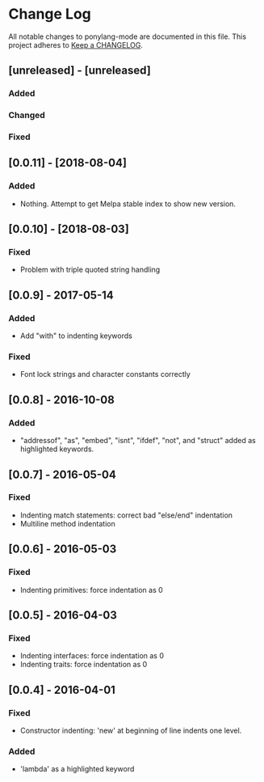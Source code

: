 # Change Log

All notable changes to ponylang-mode are documented in this file. 
This project adheres to [Keep a CHANGELOG](http://keepachangelog.com/).

## [unreleased] - [unreleased]

### Added


### Changed


### Fixed


## [0.0.11] - [2018-08-04]

### Added

- Nothing. Attempt to get Melpa stable index to show new version.

## [0.0.10] - [2018-08-03]

### Fixed

- Problem with triple quoted string handling

## [0.0.9] - 2017-05-14

### Added

-  Add "with" to indenting keywords

### Fixed

- Font lock strings and character constants correctly

## [0.0.8] - 2016-10-08

### Added

- "addressof", "as", "embed", "isnt", "ifdef", "not", and "struct" added as
  highlighted keywords.

## [0.0.7] - 2016-05-04

### Fixed

- Indenting match statements: correct bad "else/end" indentation
- Multiline method indentation

## [0.0.6] - 2016-05-03

### Fixed

- Indenting primitives: force indentation as 0

## [0.0.5] - 2016-04-03

### Fixed

- Indenting interfaces: force indentation as 0
- Indenting traits: force indentation as 0

## [0.0.4] - 2016-04-01

### Fixed

- Constructor indenting: 'new' at beginning of line indents one level. 

### Added

- 'lambda' as a highlighted keyword

